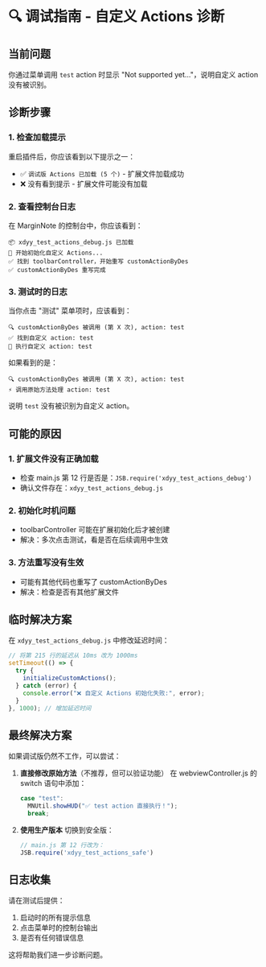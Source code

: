 # 🔍 调试指南 - 自定义 Actions 诊断

## 当前问题

你通过菜单调用 `test` action 时显示 "Not supported yet..."，说明自定义 action 没有被识别。

## 诊断步骤

### 1. 检查加载提示
重启插件后，你应该看到以下提示之一：
- ✅ `调试版 Actions 已加载 (5 个)` - 扩展文件加载成功
- ❌ 没有看到提示 - 扩展文件可能没有加载

### 2. 查看控制台日志
在 MarginNote 的控制台中，你应该看到：
```
📦 xdyy_test_actions_debug.js 已加载
🔧 开始初始化自定义 Actions...
✅ 找到 toolbarController，开始重写 customActionByDes
✅ customActionByDes 重写完成
```

### 3. 测试时的日志
当你点击 "测试" 菜单项时，应该看到：
```
🔍 customActionByDes 被调用 (第 X 次), action: test
✅ 找到自定义 action: test
🔧 执行自定义 action: test
```

如果看到的是：
```
🔍 customActionByDes 被调用 (第 X 次), action: test
⚡ 调用原始方法处理 action: test
```
说明 `test` 没有被识别为自定义 action。

## 可能的原因

### 1. 扩展文件没有正确加载
- 检查 main.js 第 12 行是否是：`JSB.require('xdyy_test_actions_debug')`
- 确认文件存在：`xdyy_test_actions_debug.js`

### 2. 初始化时机问题
- toolbarController 可能在扩展初始化后才被创建
- 解决：多次点击测试，看是否在后续调用中生效

### 3. 方法重写没有生效
- 可能有其他代码也重写了 customActionByDes
- 解决：检查是否有其他扩展文件

## 临时解决方案

在 `xdyy_test_actions_debug.js` 中修改延迟时间：
```javascript
// 将第 215 行的延迟从 10ms 改为 1000ms
setTimeout(() => {
  try {
    initializeCustomActions();
  } catch (error) {
    console.error("❌ 自定义 Actions 初始化失败:", error);
  }
}, 1000); // 增加延迟时间
```

## 最终解决方案

如果调试版仍然不工作，可以尝试：

1. **直接修改原始方法**（不推荐，但可以验证功能）
   在 webviewController.js 的 switch 语句中添加：
   ```javascript
   case "test":
     MNUtil.showHUD("✅ test action 直接执行！");
     break;
   ```

2. **使用生产版本**
   切换到安全版：
   ```javascript
   // main.js 第 12 行改为：
   JSB.require('xdyy_test_actions_safe')
   ```

## 日志收集

请在测试后提供：
1. 启动时的所有提示信息
2. 点击菜单时的控制台输出
3. 是否有任何错误信息

这将帮助我们进一步诊断问题。